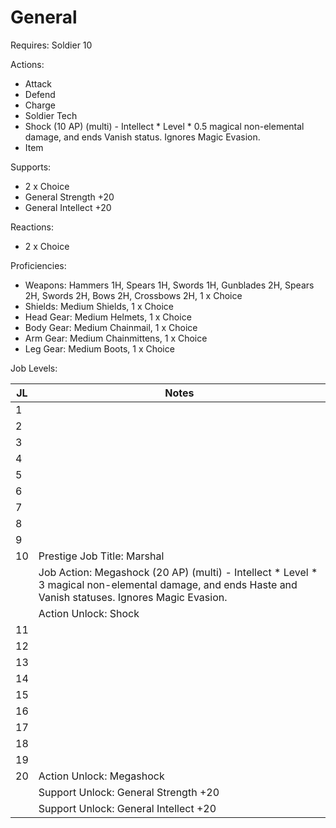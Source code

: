 # General

Requires: Soldier 10

Actions:

- Attack
- Defend
- Charge
- Soldier Tech
- Shock (10 AP) (multi) - Intellect * Level * 0.5 magical non-elemental damage, and ends Vanish status. Ignores Magic Evasion.
- Item

Supports:

- 2 x Choice
- General Strength +20
- General Intellect +20

Reactions:

- 2 x Choice

Proficiencies:

- Weapons: Hammers 1H, Spears 1H, Swords 1H, Gunblades 2H, Spears 2H, Swords 2H, Bows 2H, Crossbows 2H, 1 x Choice
- Shields: Medium Shields, 1 x Choice
- Head Gear: Medium Helmets, 1 x Choice
- Body Gear: Medium Chainmail, 1 x Choice
- Arm Gear: Medium Chainmittens, 1 x Choice
- Leg Gear: Medium Boots, 1 x Choice

Job Levels:

| JL | Notes |
| --- | --- |
| 1 | 
| 2 | 
| 3 | 
| 4 | 
| 5 | 
| 6 | 
| 7 | 
| 8 | 
| 9 | 
| 10 | Prestige Job Title: Marshal
|    | Job Action: Megashock (20 AP) (multi) - Intellect * Level * 3 magical non-elemental damage, and ends Haste and Vanish statuses. Ignores Magic Evasion.
|    | Action Unlock: Shock
| 11 | 
| 12 | 
| 13 | 
| 14 | 
| 15 | 
| 16 | 
| 17 | 
| 18 | 
| 19 | 
| 20 | Action Unlock: Megashock
|    | Support Unlock: General Strength +20
|    | Support Unlock: General Intellect +20
